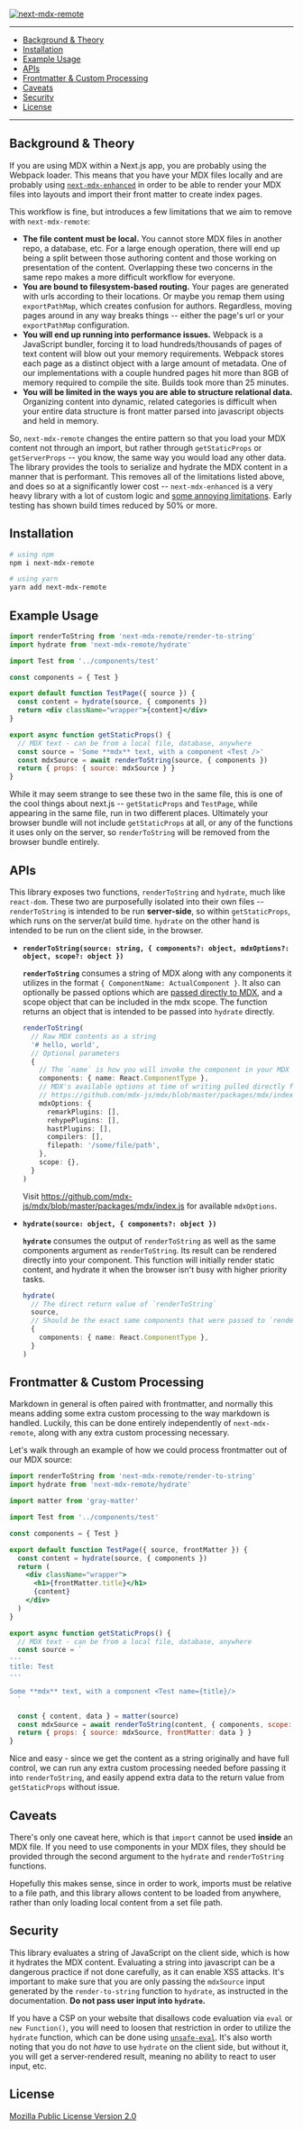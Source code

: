 <!-- markdownlint-disable-file MD033 MD041 -->

<!--

# next-mdx-remote

A set of light utilities allowing mdx to be loaded within `getStaticProps` or `getServerSideProps` and hydrated correctly on the client.

-->

[![next-mdx-remote](./header.png)](.)

---

- [Background & Theory](#background--theory)
- [Installation](#installation)
- [Example Usage](#example-usage)
- [APIs](#apis)
- [Frontmatter & Custom Processing](#frontmatter--custom-processing)
- [Caveats](#caveats)
- [Security](#security)
- [License](#license)

---

## Background & Theory

If you are using MDX within a Next.js app, you are probably using the Webpack loader. This means that you have your MDX files locally and are probably using [`next-mdx-enhanced`](https://github.com/hashicorp/next-mdx-enhanced) in order to be able to render your MDX files into layouts and import their front matter to create index pages.

This workflow is fine, but introduces a few limitations that we aim to remove with `next-mdx-remote`:

- **The file content must be local.** You cannot store MDX files in another repo, a database, etc. For a large enough operation, there will end up being a split between those authoring content and those working on presentation of the content. Overlapping these two concerns in the same repo makes a more difficult workflow for everyone.
- **You are bound to filesystem-based routing.** Your pages are generated with urls according to their locations. Or maybe you remap them using `exportPathMap`, which creates confusion for authors. Regardless, moving pages around in any way breaks things -- either the page's url or your `exportPathMap` configuration.
- **You will end up running into performance issues.** Webpack is a JavaScript bundler, forcing it to load hundreds/thousands of pages of text content will blow out your memory requirements. Webpack stores each page as a distinct object with a large amount of metadata. One of our implementations with a couple hundred pages hit more than 8GB of memory required to compile the site. Builds took more than 25 minutes.
- **You will be limited in the ways you are able to structure relational data.** Organizing content into dynamic, related categories is difficult when your entire data structure is front matter parsed into javascript objects and held in memory.

So, `next-mdx-remote` changes the entire pattern so that you load your MDX content not through an import, but rather through `getStaticProps` or `getServerProps` -- you know, the same way you would load any other data. The library provides the tools to serialize and hydrate the MDX content in a manner that is performant. This removes all of the limitations listed above, and does so at a significantly lower cost -- `next-mdx-enhanced` is a very heavy library with a lot of custom logic and [some annoying limitations](https://github.com/hashicorp/next-mdx-enhanced/issues/17). Early testing has shown build times reduced by 50% or more.

## Installation

```sh
# using npm
npm i next-mdx-remote

# using yarn
yarn add next-mdx-remote
```

## Example Usage

```jsx
import renderToString from 'next-mdx-remote/render-to-string'
import hydrate from 'next-mdx-remote/hydrate'

import Test from '../components/test'

const components = { Test }

export default function TestPage({ source }) {
  const content = hydrate(source, { components })
  return <div className="wrapper">{content}</div>
}

export async function getStaticProps() {
  // MDX text - can be from a local file, database, anywhere
  const source = 'Some **mdx** text, with a component <Test />'
  const mdxSource = await renderToString(source, { components })
  return { props: { source: mdxSource } }
}
```

While it may seem strange to see these two in the same file, this is one of the cool things about next.js -- `getStaticProps` and `TestPage`, while appearing in the same file, run in two different places. Ultimately your browser bundle will not include `getStaticProps` at all, or any of the functions it uses only on the server, so `renderToString` will be removed from the browser bundle entirely.

## APIs

This library exposes two functions, `renderToString` and `hydrate`, much like `react-dom`. These two are purposefully isolated into their own files -- `renderToString` is intended to be run **server-side**, so within `getStaticProps`, which runs on the server/at build time. `hydrate` on the other hand is intended to be run on the client side, in the browser.

- **`renderToString(source: string, { components?: object, mdxOptions?: object, scope?: object })`**

  **`renderToString`** consumes a string of MDX along with any components it utilizes in the format `{ ComponentName: ActualComponent }`. It also can optionally be passed options which are [passed directly to MDX](https://mdxjs.com/advanced/plugins), and a scope object that can be included in the mdx scope. The function returns an object that is intended to be passed into `hydrate` directly.

  ```ts
  renderToString(
    // Raw MDX contents as a string
    '# hello, world',
    // Optional parameters
    {
      // The `name` is how you will invoke the component in your MDX
      components: { name: React.ComponentType },
      // MDX's available options at time of writing pulled directly from
      // https://github.com/mdx-js/mdx/blob/master/packages/mdx/index.js
      mdxOptions: {
        remarkPlugins: [],
        rehypePlugins: [],
        hastPlugins: [],
        compilers: [],
        filepath: '/some/file/path',
      },
      scope: {},
    }
  )
  ```

  Visit <https://github.com/mdx-js/mdx/blob/master/packages/mdx/index.js> for available `mdxOptions`.

- **`hydrate(source: object, { components?: object })`**

  **`hydrate`** consumes the output of `renderToString` as well as the same components argument as `renderToString`. Its result can be rendered directly into your component. This function will initially render static content, and hydrate it when the browser isn't busy with higher priority tasks.

  ```ts
  hydrate(
    // The direct return value of `renderToString`
    source,
    // Should be the exact same components that were passed to `renderToString`
    {
      components: { name: React.ComponentType },
    }
  )
  ```

## Frontmatter & Custom Processing

Markdown in general is often paired with frontmatter, and normally this means adding some extra custom processing to the way markdown is handled. Luckily, this can be done entirely independently of `next-mdx-remote`, along with any extra custom processing necessary.

Let's walk through an example of how we could process frontmatter out of our MDX source:

```jsx
import renderToString from 'next-mdx-remote/render-to-string'
import hydrate from 'next-mdx-remote/hydrate'

import matter from 'gray-matter'

import Test from '../components/test'

const components = { Test }

export default function TestPage({ source, frontMatter }) {
  const content = hydrate(source, { components })
  return (
    <div className="wrapper">
      <h1>{frontMatter.title}</h1>
      {content}
    </div>
  )
}

export async function getStaticProps() {
  // MDX text - can be from a local file, database, anywhere
  const source = `
---
title: Test
---

Some **mdx** text, with a component <Test name={title}/>
  `

  const { content, data } = matter(source)
  const mdxSource = await renderToString(content, { components, scope: data })
  return { props: { source: mdxSource, frontMatter: data } }
}
```

Nice and easy - since we get the content as a string originally and have full control, we can run any extra custom processing needed before passing it into `renderToString`, and easily append extra data to the return value from `getStaticProps` without issue.

## Caveats

There's only one caveat here, which is that `import` cannot be used **inside** an MDX file. If you need to use components in your MDX files, they should be provided through the second argument to the `hydrate` and `renderToString` functions.

Hopefully this makes sense, since in order to work, imports must be relative to a file path, and this library allows content to be loaded from anywhere, rather than only loading local content from a set file path.

## Security

This library evaluates a string of JavaScript on the client side, which is how it hydrates the MDX content. Evaluating a string into javascript can be a dangerous practice if not done carefully, as it can enable XSS attacks. It's important to make sure that you are only passing the `mdxSource` input generated by the `render-to-string` function to `hydrate`, as instructed in the documentation. **Do not pass user input into `hydrate`.**

If you have a CSP on your website that disallows code evaluation via `eval` or `new Function()`, you will need to loosen that restriction in order to utilize the `hydrate` function, which can be done using [`unsafe-eval`](https://developer.mozilla.org/en-US/docs/Web/HTTP/Headers/Content-Security-Policy/script-src#common_sources). It's also worth noting that you do not _have_ to use `hydrate` on the client side, but without it, you will get a server-rendered result, meaning no ability to react to user input, etc.

## License

[Mozilla Public License Version 2.0](./LICENSE)
